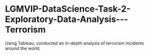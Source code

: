 # LGMVIP-DataScience-Task-2-Exploratory-Data-Analysis---Terrorism
Using Tableau, conducted an in-depth analysis of terrorism incidents around the world.
